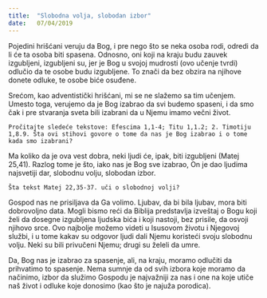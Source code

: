 ```yaml
---
title:  "Slobodna volja, slobodan izbor"
date:   07/04/2019
---
```


Pojedini hrišćani veruju da Bog, i pre nego što se neka osoba rodi, odredi da li će ta osoba biti spasena. Odnosno, oni koji na kraju budu zauvek izgubljeni, izgubljeni su, jer je Bog u svojoj mudrosti (ovo učenje tvrdi) odlučio da te osobe budu izgubljene. To znači da bez obzira na njihove donete odluke, te osobe biće osuđene.

Srećom, kao adventistički hrišćani, mi se ne slažemo sa tim učenjem. Umesto toga, verujemo da je Bog izabrao da svi budemo spaseni, i da smo čak i pre stvaranja sveta bili izabrani da u Njemu imamo večni život.

`Pročitajte sledeće tekstove: Efescima 1,1-4; Titu 1,1.2; 2. Timotiju 1,8.9. Šta ovi stihovi govore o tome da nas je Bog izabrao i o tome kada smo izabrani?`

Ma koliko da je ova vest dobra, neki ljudi će, ipak, biti izgubljeni (Matej 25,41). Razlog tome je što, iako nas je Bog sve izabrao, On je dao ljudima najsvetiji dar, slobodnu volju, slobodan izbor.

`Šta tekst Matej 22,35-37. uči o slobodnoj volji?`

Gospod nas ne prisiljava da Ga volimo. Ljubav, da bi bila ljubav, mora biti dobrovoljno data. Mogli bismo reći da Biblija predstavlja izveštaj o Bogu koji želi da dosegne izgubljena ljudska bića i koji nastoji, bez prisile, da osvoji njihovo srce. Ovo najbolje možemo videti u Isusovom životu i Njegovoj službi, i u tome kakav su odgovor ljudi  dali Njemu koristeći svoju slobodnu volju. Neki su bili privučeni Njemu; drugi su želeli da umre.

Da, Bog nas je izabrao za spasenje, ali, na kraju, moramo odlučiti da prihvatimo to spasenje. Nema sumnje da od svih izbora koje moramo da načinimo, izbor da služimo Gospodu je najvažniji za nas i one na koje utiče naš život i odluke koje donosimo (kao što je najuža porodica).
